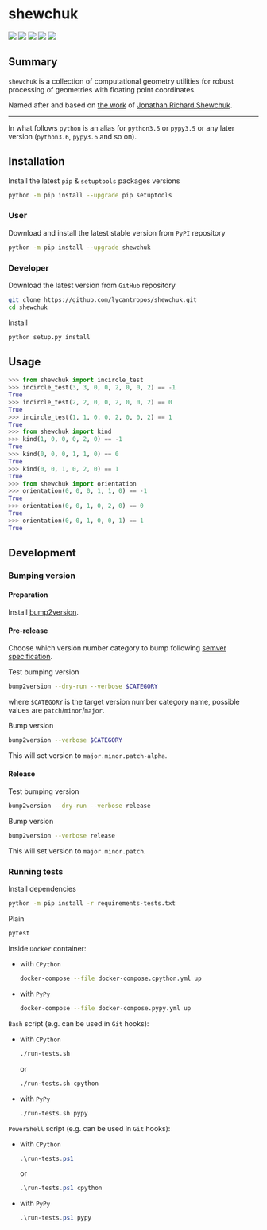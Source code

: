 shewchuk
========

[![](https://dev.azure.com/lycantropos/shewchuk/_apis/build/status/lycantropos.shewchuk?branchName=master)](https://dev.azure.com/lycantropos/shewchuk/_build/latest?definitionId=37&branchName=master "Azure Pipelines")
[![](https://readthedocs.org/projects/shewchuk/badge/?version=latest)](https://shewchuk.readthedocs.io/en/latest/?badge=latest "Documentation")
[![](https://codecov.io/gh/lycantropos/shewchuk/branch/master/graph/badge.svg)](https://codecov.io/gh/lycantropos/shewchuk "Codecov")
[![](https://img.shields.io/github/license/lycantropos/shewchuk.svg)](https://github.com/lycantropos/shewchuk/blob/master/LICENSE "License")
[![](https://badge.fury.io/py/shewchuk.svg)](https://badge.fury.io/py/shewchuk "PyPI")

Summary
-------

`shewchuk` is a collection of computational geometry utilities
for robust processing of geometries with floating point coordinates.

Named after and based on [the work](https://www.cs.cmu.edu/~quake/robust.html)
of [Jonathan Richard Shewchuk](https://en.wikipedia.org/wiki/Jonathan_Shewchuk).

---

In what follows `python` is an alias for `python3.5` or `pypy3.5`
or any later version (`python3.6`, `pypy3.6` and so on).

Installation
------------

Install the latest `pip` & `setuptools` packages versions
```bash
python -m pip install --upgrade pip setuptools
```

### User

Download and install the latest stable version from `PyPI` repository
```bash
python -m pip install --upgrade shewchuk
```

### Developer

Download the latest version from `GitHub` repository
```bash
git clone https://github.com/lycantropos/shewchuk.git
cd shewchuk
```

Install
```bash
python setup.py install
```

Usage
-----
```python
>>> from shewchuk import incircle_test
>>> incircle_test(3, 3, 0, 0, 2, 0, 0, 2) == -1
True
>>> incircle_test(2, 2, 0, 0, 2, 0, 0, 2) == 0
True
>>> incircle_test(1, 1, 0, 0, 2, 0, 0, 2) == 1
True
>>> from shewchuk import kind
>>> kind(1, 0, 0, 0, 2, 0) == -1
True
>>> kind(0, 0, 0, 1, 1, 0) == 0
True
>>> kind(0, 0, 1, 0, 2, 0) == 1
True
>>> from shewchuk import orientation
>>> orientation(0, 0, 0, 1, 1, 0) == -1
True
>>> orientation(0, 0, 1, 0, 2, 0) == 0
True
>>> orientation(0, 0, 1, 0, 0, 1) == 1
True

```

Development
-----------

### Bumping version

#### Preparation

Install
[bump2version](https://github.com/c4urself/bump2version#installation).

#### Pre-release

Choose which version number category to bump following [semver
specification](http://semver.org/).

Test bumping version
```bash
bump2version --dry-run --verbose $CATEGORY
```

where `$CATEGORY` is the target version number category name, possible
values are `patch`/`minor`/`major`.

Bump version
```bash
bump2version --verbose $CATEGORY
```

This will set version to `major.minor.patch-alpha`. 

#### Release

Test bumping version
```bash
bump2version --dry-run --verbose release
```

Bump version
```bash
bump2version --verbose release
```

This will set version to `major.minor.patch`.

### Running tests

Install dependencies
```bash
python -m pip install -r requirements-tests.txt
```

Plain
```bash
pytest
```

Inside `Docker` container:
- with `CPython`
  ```bash
  docker-compose --file docker-compose.cpython.yml up
  ```
- with `PyPy`
  ```bash
  docker-compose --file docker-compose.pypy.yml up
  ```

`Bash` script (e.g. can be used in `Git` hooks):
- with `CPython`
  ```bash
  ./run-tests.sh
  ```
  or
  ```bash
  ./run-tests.sh cpython
  ```

- with `PyPy`
  ```bash
  ./run-tests.sh pypy
  ```

`PowerShell` script (e.g. can be used in `Git` hooks):
- with `CPython`
  ```powershell
  .\run-tests.ps1
  ```
  or
  ```powershell
  .\run-tests.ps1 cpython
  ```
- with `PyPy`
  ```powershell
  .\run-tests.ps1 pypy
  ```

